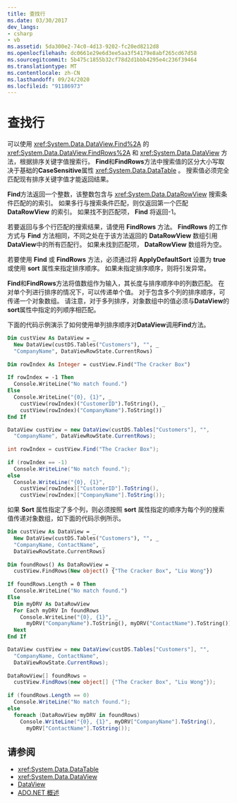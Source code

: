 ```yaml
---
title: 查找行
ms.date: 03/30/2017
dev_langs:
- csharp
- vb
ms.assetid: 5da300e2-74c0-4d13-9202-fc20ed8212d8
ms.openlocfilehash: dc0661e29e6d3ee5aa3f54179e8abf265cd67d58
ms.sourcegitcommit: 5b475c1855b32cf78d2d1bbb4295e4c236f39464
ms.translationtype: MT
ms.contentlocale: zh-CN
ms.lasthandoff: 09/24/2020
ms.locfileid: "91186973"
---
```

# <a name="finding-rows"></a>查找行

可以使用 <xref:System.Data.DataView.Find%2A> 的 <xref:System.Data.DataView.FindRows%2A> 和 <xref:System.Data.DataView> 方法，根据排序关键字值搜索行。 **Find**和**FindRows**方法中搜索值的区分大小写取决于基础的**CaseSensitive**属性 <xref:System.Data.DataTable> 。 搜索值必须完全匹配现有排序关键字值才能返回结果。  
  
 **Find**方法返回一个整数，该整数包含与 <xref:System.Data.DataRowView> 搜索条件匹配的的索引。 如果多行与搜索条件匹配，则仅返回第一个匹配 **DataRowView** 的索引。 如果找不到匹配项， **Find** 将返回-1。  
  
 若要返回与多个行匹配的搜索结果，请使用 **FindRows** 方法。 **FindRows** 的工作方式与 **Find** 方法相同，不同之处在于该方法返回的 **DataRowView** 数组引用 **DataView**中的所有匹配行。 如果未找到匹配项， **DataRowView** 数组将为空。  
  
 若要使用 **Find** 或 **FindRows** 方法，必须通过将 **ApplyDefaultSort** 设置为 **true** 或使用 **sort** 属性来指定排序顺序。 如果未指定排序顺序，则将引发异常。  
  
 **Find**和**FindRows**方法将值数组作为输入，其长度与排序顺序中的列数匹配。 在对单个列进行排序的情况下，可以传递单个值。 对于包含多个列的排序顺序，可传递一个对象数组。 请注意，对于多列排序，对象数组中的值必须与**DataView**的**sort**属性中指定的列顺序相匹配。  
  
 下面的代码示例演示了如何使用单列排序顺序对**DataView**调用**Find**方法。  
  
```vb  
Dim custView As DataView = _  
  New DataView(custDS.Tables("Customers"), "", _  
  "CompanyName", DataViewRowState.CurrentRows)  
  
Dim rowIndex As Integer = custView.Find("The Cracker Box")  
  
If rowIndex = -1 Then  
  Console.WriteLine("No match found.")  
Else  
  Console.WriteLine("{0}, {1}", _  
    custView(rowIndex)("CustomerID").ToString(), _  
    custView(rowIndex)("CompanyName").ToString())  
End If  
```  
  
```csharp  
DataView custView = new DataView(custDS.Tables["Customers"], "",
  "CompanyName", DataViewRowState.CurrentRows);  
  
int rowIndex = custView.Find("The Cracker Box");  
  
if (rowIndex == -1)  
  Console.WriteLine("No match found.");  
else  
  Console.WriteLine("{0}, {1}",  
    custView[rowIndex]["CustomerID"].ToString(),  
    custView[rowIndex]["CompanyName"].ToString());  
```  
  
 如果 **Sort** 属性指定了多个列，则必须按照 **sort** 属性指定的顺序为每个列的搜索值传递对象数组，如下面的代码示例所示。  
  
```vb  
Dim custView As DataView = _  
  New DataView(custDS.Tables("Customers"), "", _  
  "CompanyName, ContactName", _  
  DataViewRowState.CurrentRows)  
  
Dim foundRows() As DataRowView = _  
  custView.FindRows(New object() {"The Cracker Box", "Liu Wong"})  
  
If foundRows.Length = 0 Then  
  Console.WriteLine("No match found.")  
Else  
  Dim myDRV As DataRowView  
  For Each myDRV In foundRows  
    Console.WriteLine("{0}, {1}", _  
      myDRV("CompanyName").ToString(), myDRV("ContactName").ToString())  
  Next  
End If  
```  
  
```csharp  
DataView custView = new DataView(custDS.Tables["Customers"], "",  
  "CompanyName, ContactName",  
  DataViewRowState.CurrentRows);  
  
DataRowView[] foundRows =
  custView.FindRows(new object[] {"The Cracker Box", "Liu Wong"});  
  
if (foundRows.Length == 0)  
  Console.WriteLine("No match found.");  
else  
  foreach (DataRowView myDRV in foundRows)  
    Console.WriteLine("{0}, {1}", myDRV["CompanyName"].ToString(),
      myDRV["ContactName"].ToString());  
```  
  
## <a name="see-also"></a>请参阅

- <xref:System.Data.DataTable>
- <xref:System.Data.DataView>
- [DataView](dataviews.md)
- [ADO.NET 概述](../ado-net-overview.md)
